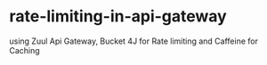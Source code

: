 # rate-limiting-in-api-gateway
using Zuul Api Gateway, Bucket 4J for Rate limiting and Caffeine for Caching
